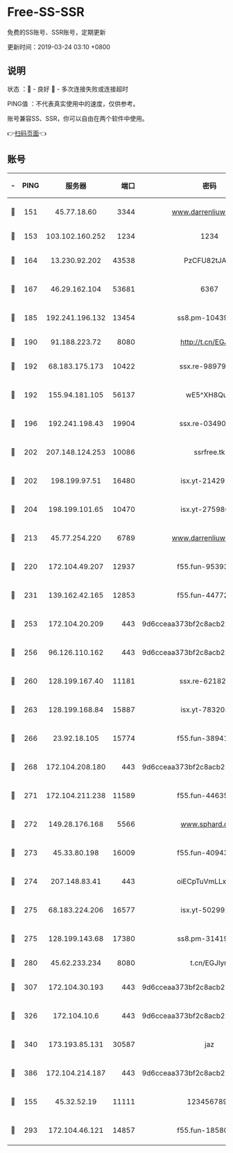 # Free-SS-SSR

免费的SS账号、SSR账号，定期更新

更新时间：2019-03-24 03:10 +0800

## 说明

状态     ：🙂 - 良好 🙁 - 多次连接失败或连接超时

PING值   ：不代表真实使用中的速度，仅供参考。

账号兼容SS、SSR，你可以自由在两个软件中使用。

👉[扫码页面](https://liesauer.github.io/Free-SS-SSR/)👈

## 账号

|-|PING|服务器|端口|密码|加密方式|区域|
|:----:|:----:|:-----:|-----:|:----:|:----:|:----:|
|🙂|151|45.77.18.60|3344|www.darrenliuwei.com|aes-256-cfb|JP|
|🙂|153|103.102.160.252|1234|1234|rc4-md5|JP|
|🙂|164|13.230.92.202|43538|PzCFU82tJAdZ|aes-256-cfb|JP|
|🙂|167|46.29.162.104|53681|6367|aes-128-ctr|RU|
|🙂|185|192.241.196.132|13454|ss8.pm-10439574|aes-256-cfb|US|
|🙂|190|91.188.223.72|8080|http://t.cn/EGJIyrl|rc4-md5|RU|
|🙂|192|68.183.175.173|10422|ssx.re-98979654|aes-256-cfb|US|
|🙂|192|155.94.181.105|56137|wE5^XH8Quw|aes-256-cfb|US|
|🙂|196|192.241.198.43|19904|ssx.re-03490817|aes-256-cfb|US|
|🙂|202|207.148.124.253|10086|ssrfree.tk|aes-256-cfb|SG|
|🙂|202|198.199.97.51|16480|isx.yt-21429161|aes-256-cfb|US|
|🙂|204|198.199.101.65|10470|isx.yt-27598689|aes-256-cfb|US|
|🙂|213|45.77.254.220|6789|www.darrenliuwei.com|aes-256-cfb|SG|
|🙂|220|172.104.49.207|12937|f55.fun-95393089|aes-256-cfb|SG|
|🙂|231|139.162.42.165|12853|f55.fun-44772761|aes-256-cfb|SG|
|🙂|253|172.104.20.209|443|9d6cceaa373bf2c8acb22e60b6a58be6|aes-256-cfb|US|
|🙂|256|96.126.110.162|443|9d6cceaa373bf2c8acb22e60b6a58be6|aes-256-cfb|US|
|🙂|260|128.199.167.40|11181|ssx.re-62182209|aes-256-cfb|SG|
|🙂|263|128.199.168.84|15887|isx.yt-78320366|aes-256-cfb|SG|
|🙂|266|23.92.18.105|15774|f55.fun-38941724|aes-256-cfb|US|
|🙂|268|172.104.208.180|443|9d6cceaa373bf2c8acb22e60b6a58be6|aes-256-cfb|US|
|🙂|271|172.104.211.238|11589|f55.fun-44635800|aes-256-cfb|US|
|🙂|272|149.28.176.168|5566|www.sphard.com|aes-256-cfb|AU|
|🙂|273|45.33.80.198|16009|f55.fun-40943567|aes-256-cfb|US|
|🙂|274|207.148.83.41|443|oiECpTuVmLLxk4Ts|aes-256-cfb|AU|
|🙂|275|68.183.224.206|16577|isx.yt-50299273|aes-256-cfb|SG|
|🙂|275|128.199.143.68|17380|ss8.pm-31419663|aes-256-cfb|SG|
|🙂|280|45.62.233.234|8080|t.cn/EGJIyrl|rc4-md5|CA|
|🙂|307|172.104.30.193|443|9d6cceaa373bf2c8acb22e60b6a58be6|aes-256-cfb|US|
|🙂|326|172.104.10.6|443|9d6cceaa373bf2c8acb22e60b6a58be6|aes-256-cfb|US|
|🙂|340|173.193.85.131|30587|jaz|aes-256-cfb|US|
|🙂|386|172.104.214.187|443|9d6cceaa373bf2c8acb22e60b6a58be6|aes-256-cfb|US|
|🙂|155|45.32.52.19|11111|1234567890|aes-256-cfb|JP|
|🙂|293|172.104.46.121|14857|f55.fun-18580153|aes-256-cfb|SG|
